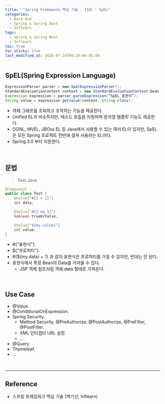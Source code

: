 ```yaml
---
title:  "Spring Framework 핵심 기술 - 15장 : SpEL"
categories:
  - Back-End
  - Spring & Spring Boot
  - Inflearn
tags:
  - Spring & Spring Boot
  - Inflearn
toc: true
toc_sticky: true
last_modified_at: 2020-07-14T08:20:00-05:00
---
```


## SpEL(Spring Expression Language)

```Java
ExpressionParser parser = new SpelExpressionParser();
StandardEvaluationContext context = new StandardEvaluationContext(bean);
Expression expression = parser.parseExpression(“SpEL 표현식”);
String value = expression.getvalue(context, String.class);
```

* 객체 그래프를 조회하고 조작하는 기능을 제공한다.
* Unified EL과 비슷하지만, 메소드 호출을 지원하며 문자열 템플릿 기능도 제공한다.
* OGNL, MVEL, JBOss EL 등 Java에서 사용할 수 있는 여러 EL이 있지만, SpEL은 모든 Spring 프로젝트 전반에 걸쳐 사용하는 EL이다.
* Spring 3.0 부터 지원한다.

<br>

## 문법

> Test.Java

```Java
@Component
public class Test {
	@Value{"#{1 + 1}"}
	int data;

	@Value{"#{1 eq 1}"}
	boolean trueOrFalse;

	@Value{"${my.value}"}
	int value;
}
```

* #{“표현식"}.
* ${“프로퍼티"}.
* #{${my.data} + 1} 과 같이 표현식은 프로퍼티를 가질 수 있지만, 반대는 안 된다.
* 표현식에서 특정 Bean의 Data를 가져올 수 있다.
	* JSP 객체 참조처럼 객체.data 형태로 가져온다.

<br>

## Use Case

* @Value.
* @ConditionalOnExpression.
* Spring Security.
	* Method Security, @PreAuthorize, @PostAuthorize, @PreFilter, @PostFilter.
	* XML 인터셉터 URL 설정.
	* ...
* @Query.
* Thymeleaf.
* ...

<br>

---

## Reference

*	스프링 프레임워크 핵심 기술 (백기선, Inflearn)
